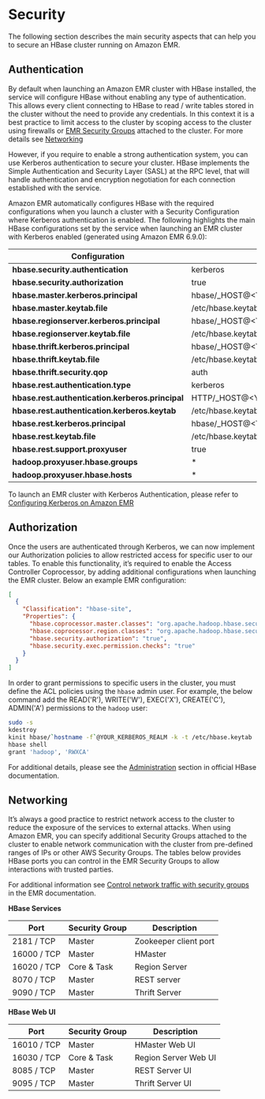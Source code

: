 # Security

The following section describes the main security aspects that can help you to secure an HBase cluster running on Amazon EMR. 


## Authentication

By default when launching an Amazon EMR cluster with HBase installed, the service will configure HBase without enabling any type of authentication. This allows every client connecting to HBase to read / write tables stored in the cluster without the need to provide any credentials. In this context it is a best practice to limit access to the cluster by scoping access to the cluster using firewalls or [EMR Security Groups](https://docs.aws.amazon.com/emr/latest/ManagementGuide/emr-security-groups.html) attached to the cluster. For more details see [Networking](#networking)

However, if you require to enable a strong authentication system, you can use Kerberos authentication to secure your cluster. HBase implements the Simple Authentication and Security Layer (SASL) at the RPC level, that will handle authentication and encryption negotiation for each connection established with the service.

Amazon EMR automatically configures HBase with the required configurations when you launch a cluster with a Security Configuration where Kerberos authentication is enabled. The following highlights the main HBase configurations set by the service when launching an EMR cluster with Kerberos enabled (generated using Amazon EMR 6.9.0):

| Configuration                                    | Value                              |
|--------------------------------------------------|------------------------------------|
| **hbase.security.authentication**                | kerberos                           |
| **hbase.security.authorization**                 | true                               | 
| **hbase.master.kerberos.principal**              | hbase/_HOST@<YOUR_KERBEROS_REALM>  | 
| **hbase.master.keytab.file**                     | /etc/hbase.keytab                  | 
| **hbase.regionserver.kerberos.principal**        | hbase/_HOST@<YOUR_KERBEROS_REALM>  | 
| **hbase.regionserver.keytab.file**               | /etc/hbase.keytab                  | 
| **hbase.thrift.kerberos.principal**              | hbase/_HOST@<YOUR_KERBEROS_REALM>  | 
| **hbase.thrift.keytab.file**                     | /etc/hbase.keytab                  | 
| **hbase.thrift.security.qop**                    | auth                               | 
| **hbase.rest.authentication.type**               | kerberos                           | 
| **hbase.rest.authentication.kerberos.principal** | HTTP/_HOST@<YOUR_KERBEROS_REALM>   | 
| **hbase.rest.authentication.kerberos.keytab**    | /etc/hbase.keytab                  | 
| **hbase.rest.kerberos.principal**                | hbase/_HOST@<YOUR_KERBEROS_REALM>  | 
| **hbase.rest.keytab.file**                       | /etc/hbase.keytab                  | 
| **hbase.rest.support.proxyuser**                 | true                               | 
| **hadoop.proxyuser.hbase.groups**                | *                                  | 
| **hadoop.proxyuser.hbase.hosts**                 | *                                  | 


To launch an EMR cluster with Kerberos Authentication, please refer to [Configuring Kerberos on Amazon EMR](https://docs.aws.amazon.com/emr/latest/ManagementGuide/emr-kerberos-configure.html)


## Authorization

Once the users are authenticated through Kerberos, we can now implement our Authorization policies to allow restricted access for specific user to our tables. To enable this functionality, it’s required to enable the Access Controller Coprocessor, by adding additional configurations when launching the EMR cluster. Below an example EMR configuration:

```json
[
  {
    "Classification": "hbase-site",
    "Properties": {
      "hbase.coprocessor.master.classes": "org.apache.hadoop.hbase.security.access.AccessController",
      "hbase.coprocessor.region.classes": "org.apache.hadoop.hbase.security.token.TokenProvider,org.apache.hadoop.hbase.security.access.AccessController",
      "hbase.security.authorization": "true",
      "hbase.security.exec.permission.checks": "true"
    }
  }
]
```

In order to grant permissions to specific users in the cluster, you must define the ACL policies using the `hbase` admin user. For example, the below command add the READ('R'), WRITE('W'), EXEC('X'), CREATE('C'), ADMIN('A') permissions to the `hadoop` user:

```bash
sudo -s
kdestroy
kinit hbase/`hostname -f`@YOUR_KERBEROS_REALM -k -t /etc/hbase.keytab
hbase shell
grant 'hadoop', 'RWXCA'
```

For additional details, please see the [Administration](https://hbase.apache.org/book.html#_administration) section in official HBase documentation.


## Networking

It’s always a good practice to restrict network access to the cluster to reduce the exposure of the services to external attacks. When using Amazon EMR, you can specify additional Security Groups attached to the cluster to enable network communication with the cluster from pre-defined ranges of IPs or other AWS Security Groups. The tables below provides HBase ports you can control in the EMR Security Groups to allow interactions with trusted parties. 

For additional information see [Control network traffic with security groups](https://docs.aws.amazon.com/emr/latest/ManagementGuide/emr-security-groups.html) in the EMR documentation.


**HBase Services**

| Port        | Security Group | Description           |
|-------------|----------------|-----------------------|
| 2181 / TCP  | Master         | Zookeeper client port |
| 16000 / TCP | Master         | HMaster               |
| 16020 / TCP | Core & Task    | Region Server         |
| 8070 / TCP  | Master         | REST server           |
| 9090 / TCP  | Master         | Thrift Server         |


**HBase Web UI**

| Port        | Security Group | Description          |
|-------------|----------------|----------------------|
| 16010 / TCP | Master         | HMaster Web UI       |
| 16030 / TCP | Core & Task    | Region Server Web UI |
| 8085 / TCP  | Master         | REST Server UI       |
| 9095 / TCP  | Master         | Thrift Server UI     |


